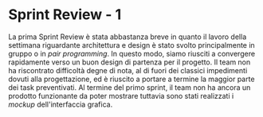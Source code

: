 # Sprint Review - 1
La prima Sprint Review è stata abbastanza breve in quanto il lavoro della settimana riguardante architettura e design è stato svolto principalmente in gruppo o in *pair programming*. In questo modo, siamo riusciti a convergere rapidamente verso un buon design di partenza per il progetto. Il team non ha riscontrato difficoltà degne di nota, al di fuori dei classici impedimenti dovuti alla progettazione, ed è riuscito a portare a termine la maggior parte dei task preventivati. Al termine del primo sprint, il team non ha ancora un prodotto funzionante da poter mostrare tuttavia sono stati realizzati i *mockup* dell'interfaccia grafica.